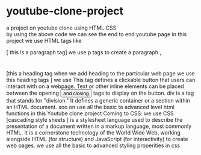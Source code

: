 # youtube-clone-project
a project  on youtube clone using HTML CSS  
by using the above code we can see the end to end youtube page 
in this project we use HTML tags like <p> </P> [ this is a paragraph tag] we use p tags to create a paragraph  ,
<h1> </h1> [this a heading tag when we add heading to the particular web page we use this heading tags ]
we use <link and  herf functions for linking  html and css files 
<button></button>  This tag defines a clickable button that users can interact with on a webpage. Text or other inline elements can be placed between the opening <button> and closing </button> tags to display on the button.
div is a tag that stands for "division." It defines a generic container or a section within an HTML document.
soo on use all the basic to advanced level html functions in this Youtube clone project 
Coming to CSS: 
we use CSS [cascading style sheets ]  is a stylesheet language used to describe the presentation of a document written in a markup language, most commonly HTML. It is a cornerstone technology of the World Wide Web, working alongside HTML (for structure) and JavaScript (for interactivity) to create web pages.
we use all the basic to advanced styling properities in css 

